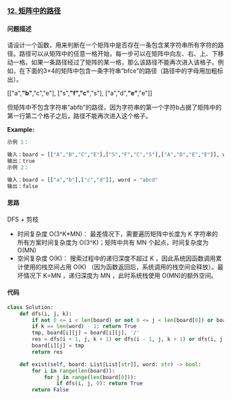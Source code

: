 ### [12. 矩阵中的路径](https://leetcode-cn.com/problems/ju-zhen-zhong-de-lu-jing-lcof/)

#### 问题描述
请设计一个函数，用来判断在一个矩阵中是否存在一条包含某字符串所有字符的路径。路径可以从矩阵中的任意一格开始，每一步可以在矩阵中向左、右、上、下移动一格。如果一条路径经过了矩阵的某一格，那么该路径不能再次进入该格子。例如，在下面的3×4的矩阵中包含一条字符串“bfce”的路径（路径中的字母用加粗标出）。

[["a",**"b"**,"c","e"],
["s",**"f","c"**,"s"],
["a","d",**"e"**,"e"]]

但矩阵中不包含字符串“abfb”的路径，因为字符串的第一个字符b占据了矩阵中的第一行第二个格子之后，路径不能再次进入这个格子。

**Example:**
```python
示例 1：

输入：board = [["A","B","C","E"],["S","F","C","S"],["A","D","E","E"]], word = "ABCCED"
输出：true
示例 2：

输入：board = [["a","b"],["c","d"]], word = "abcd"
输出：false
```

#### 思路
DFS + 剪枝

- 时间复杂度 O(3^K*MN)： 最差情况下，需要遍历矩阵中长度为 K 字符串的所有方案时间复杂度为 O(3^K)；矩阵中共有 MN 个起点，时间复杂度为 O(MN)
- 空间复杂度 O(K)： 搜索过程中的递归深度不超过 K ，因此系统因函数调用累计使用的栈空间占用 O(K) （因为函数返回后，系统调用的栈空间会释放）。最坏情况下 K=MN ，递归深度为 MN ，此时系统栈使用 O(MN)的额外空间。

#### 代码

```python
class Solution:
    def dfs(i, j, k):
        if not 0 <= i < len(board) or not 0 <= j < len(board[0]) or board[i][j] != word[k]: return False
        if k == len(word) - 1: return True
        tmp, board[i][j] = board[i][j], '/'
        res = dfs(i + 1, j, k + 1) or dfs(i - 1, j, k + 1) or dfs(i, j + 1, k + 1) or dfs(i, j - 1, k + 1)
        board[i][j] = tmp
        return res

    def exist(self, board: List[List[str]], word: str) -> bool:
        for i in range(len(board)):
            for j in range(len(board[0])):
                if dfs(i, j, 0): return True
        return False
```
